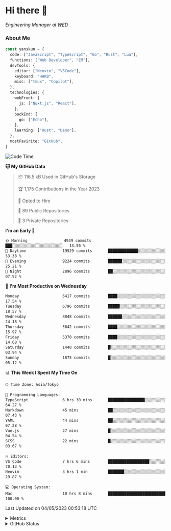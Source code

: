 # Hi there&nbsp;:wave:

<!-- ![Alt text](https://spotify-recently-played-readme.vercel.app/api?user=31kynbuubkiu3r4qh4hjuaglhfay) -->

_Engineering Manager at [WED](https://github.com/wedinc)_

### About Me

```ts
const yanskun = {
  code: ["JavaScript", "TypeScript", "Go", "Rust", "Lua"],
  functions: ["Web Developer", "EM"],
  devTools: {
    editor: ["Neovim", "VSCode"],
    keyboard: "HHKB",
    misc: ["tmux", "Copilot"],
  },
  technologies: {
    webFront: {
      js: ["Nuxt.js", "React"],
    },
    backEnd: {
      go: ["Echo"],
    },
    learning: ["Rust", "Deno"],
  },
  mostFavirite: "GitHub",
}
```

<!--START_SECTION:waka-->
![Code Time](http://img.shields.io/badge/Code%20Time-291%20hrs%2050%20mins-blue)

**🐱 My GitHub Data** 

> 📦 116.5 kB Used in GitHub's Storage 
 > 
> 🏆 1,175 Contributions in the Year 2023
 > 
> 💼 Opted to Hire
 > 
> 📜 89 Public Repositories 
 > 
> 🔑 3 Private Repositories 
 > 
**I'm an Early 🐤** 

```text
🌞 Morning                4939 commits        ███░░░░░░░░░░░░░░░░░░░░░░   13.50 % 
🌆 Daytime                19529 commits       █████████████░░░░░░░░░░░░   53.38 % 
🌃 Evening                9224 commits        ██████░░░░░░░░░░░░░░░░░░░   25.21 % 
🌙 Night                  2896 commits        ██░░░░░░░░░░░░░░░░░░░░░░░   07.92 % 
```
📅 **I'm Most Productive on Wednesday** 

```text
Monday                   6417 commits        ████░░░░░░░░░░░░░░░░░░░░░   17.54 % 
Tuesday                  6796 commits        █████░░░░░░░░░░░░░░░░░░░░   18.57 % 
Wednesday                8848 commits        ██████░░░░░░░░░░░░░░░░░░░   24.18 % 
Thursday                 5842 commits        ████░░░░░░░░░░░░░░░░░░░░░   15.97 % 
Friday                   5370 commits        ████░░░░░░░░░░░░░░░░░░░░░   14.68 % 
Saturday                 1440 commits        █░░░░░░░░░░░░░░░░░░░░░░░░   03.94 % 
Sunday                   1875 commits        █░░░░░░░░░░░░░░░░░░░░░░░░   05.12 % 
```


📊 **This Week I Spent My Time On** 

```text
🕑︎ Time Zone: Asia/Tokyo

💬 Programming Languages: 
TypeScript               6 hrs 30 mins       ████████████████░░░░░░░░░   64.27 % 
Markdown                 45 mins             ██░░░░░░░░░░░░░░░░░░░░░░░   07.43 % 
YAML                     44 mins             ██░░░░░░░░░░░░░░░░░░░░░░░   07.28 % 
Vue.js                   27 mins             █░░░░░░░░░░░░░░░░░░░░░░░░   04.54 % 
SCSS                     22 mins             █░░░░░░░░░░░░░░░░░░░░░░░░   03.67 % 

🔥 Editors: 
VS Code                  7 hrs 6 mins        ██████████████████░░░░░░░   70.13 % 
Neovim                   3 hrs 1 min         ███████░░░░░░░░░░░░░░░░░░   29.87 % 

💻 Operating System: 
Mac                      10 hrs 8 mins       █████████████████████████   100.00 % 
```


 Last Updated on 04/05/2023 00:53:18 UTC
<!--END_SECTION:waka-->

<details>
  <summary>Metrics</summary>
  <img src="https://github.com/yanskun/yanskun/blob/main/github-metrics.svg" alt="Metrics">
</details>

<details>
  <summary>GitHub Status</summary>
  <picture>
    <source media="(prefers-color-scheme: dark)" srcset="https://raw.githubusercontent.com/yanskun/yanskun/master/profile-summary-card-output/nord_dark/0-profile-details.svg">
   <img src="https://raw.githubusercontent.com/yanskun/yanskun/master/profile-summary-card-output/default/0-profile-details.svg">
  </picture>
  <br>
  <picture>
    <source media="(prefers-color-scheme: dark)" srcset="https://raw.githubusercontent.com/yanskun/yanskun/master/profile-summary-card-output/nord_dark/1-repos-per-language.svg">
   <img src="https://raw.githubusercontent.com/yanskun/yanskun/master/profile-summary-card-output/default/1-repos-per-language.svg">
  </picture>
  <picture>
    <source media="(prefers-color-scheme: dark)" srcset="https://raw.githubusercontent.com/yanskun/yanskun/master/profile-summary-card-output/nord_dark/2-most-commit-language.svg">
   <img src="https://raw.githubusercontent.com/yanskun/yanskun/master/profile-summary-card-output/default/2-most-commit-language.svg">
  </picture>
  <br>
  <picture>
    <source media="(prefers-color-scheme: dark)" srcset="https://raw.githubusercontent.com/yanskun/yanskun/master/profile-summary-card-output/nord_dark/3-stats.svg">
   <img src="https://raw.githubusercontent.com/yanskun/yanskun/master/profile-summary-card-output/default/3-stats.svg">
  </picture>
  <picture>
    <source media="(prefers-color-scheme: dark)" srcset="https://raw.githubusercontent.com/yanskun/yanskun/master/profile-summary-card-output/nord_dark/4-productive-time.svg">
   <img src="https://raw.githubusercontent.com/yanskun/yanskun/master/profile-summary-card-output/default/4-productive-time.svg">
  </picture>
</details>
